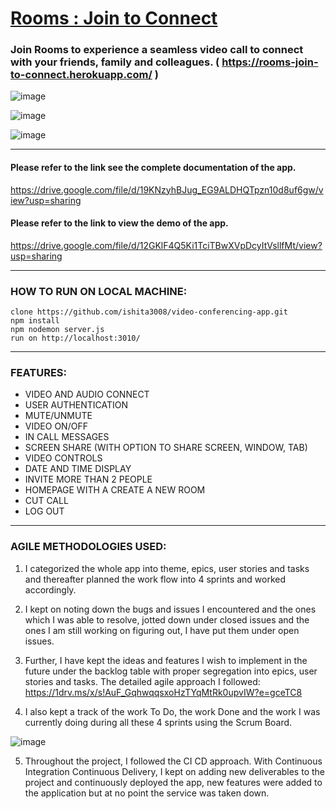 ﻿# [Rooms : Join to Connect]( https://rooms-join-to-connect.herokuapp.com/  )

### Join Rooms to experience a seamless video call to connect with your friends, family and colleagues. ( https://rooms-join-to-connect.herokuapp.com/  )

![image](https://user-images.githubusercontent.com/77161932/125256579-31daa680-e31a-11eb-95bb-8562f63ce19b.png)

![image](https://user-images.githubusercontent.com/77161932/125256686-4dde4800-e31a-11eb-87b6-8d758f79f697.png)

![image](https://user-images.githubusercontent.com/77161932/125256828-7403e800-e31a-11eb-978a-9a61b283db14.png)

------------------------------------------------------------------------------------------------------------------------------------------------------------------------------
 #### Please refer to the link see the complete documentation of the app.
 https://drive.google.com/file/d/19KNzyhBJug_EG9ALDHQTpzn10d8uf6gw/view?usp=sharing
 
 #### Please refer to the link to view the demo of the app.
 https://drive.google.com/file/d/12GKlF4Q5Ki1TciTBwXVpDcyItVsllfMt/view?usp=sharing

 ------------------------------------------------------------------------------------------------------------------------------------------------------------------------------

### HOW TO RUN ON LOCAL MACHINE:
```
clone https://github.com/ishita3008/video-conferencing-app.git
npm install
npm nodemon server.js
run on http://localhost:3010/

```
------------------------------------------------------------------------------------------------------------------------------------------------------------------------------
### FEATURES:
-	VIDEO AND AUDIO CONNECT
-	USER AUTHENTICATION
-	MUTE/UNMUTE
-	VIDEO ON/OFF
-	IN CALL MESSAGES
-	SCREEN SHARE (WITH OPTION TO SHARE SCREEN, WINDOW, TAB)
-	VIDEO CONTROLS 
-	DATE AND TIME DISPLAY
-	INVITE MORE THAN 2 PEOPLE
-	HOMEPAGE WITH A CREATE A NEW ROOM 
-	CUT CALL
-	LOG OUT
------------------------------------------------------------------------------------------------------------------------------------------------------------------------------
### AGILE METHODOLOGIES USED:
1.	I categorized the whole app into theme, epics, user stories and tasks and thereafter planned the work flow into 4 sprints and worked accordingly.
2.	I kept on noting down the bugs and issues I encountered and the ones which I was able to resolve, jotted down under closed issues and the ones I am still working on figuring out, I have put them under open issues.
3.	Further, I have kept the ideas and features I wish to implement in the future under the backlog table with proper segregation into epics, user stories and tasks.
The detailed agile approach I followed: https://1drv.ms/x/s!AuF_GqhwqqsxoHzTYqMtRk0upvIW?e=gceTC8

4.	I also kept a track of the work To Do, the work Done and the work I was currently doing during all these 4 sprints using the Scrum Board.

![image](https://user-images.githubusercontent.com/77161932/125259513-00afa580-e31d-11eb-8e7d-5c03e8ae8541.png)

5.	Throughout the project, I followed the CI CD approach. With Continuous Integration Continuous Delivery, I kept on adding new deliverables to the project and continuously deployed the app, new features were added to the application but at no point the service was taken down.

